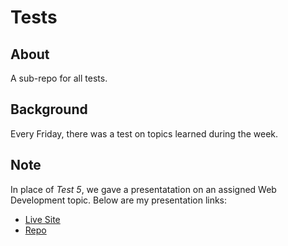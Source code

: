 # Tests

## About

A sub-repo for all tests.

## Background

Every Friday, there was a test on topics learned during the week. 

## Note

In place of *Test 5*, we gave a presentatation on an assigned Web Development topic. Below are my presentation links:

- [Live Site](https://zeeshan777.github.io/GITHUB-ABDULLAHZEESHAN_SCIFOR/presentation/css-selectors/)
- [Repo](https://github.com/Zeeshan777/GITHUB-ABDULLAHZEESHAN_SCIFOR/tree/main/presentation/css-selectors)